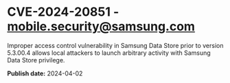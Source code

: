 # CVE-2024-20851 - mobile.security@samsung.com

Improper access control vulnerability in Samsung Data Store prior to version 5.3.00.4 allows local attackers to launch arbitrary activity with Samsung Data Store privilege.

**Publish date:** 2024-04-02
